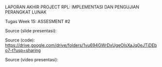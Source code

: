 LAPORAN AKHIR PROJECT RPL: IMPLEMENTASI DAN PENGUJIAN PERANGKAT LUNAK

Tugas Week 15: ASSESMENT #2

Source (slide presentasi):

Source (code): https://drive.google.com/drive/folders/1vu694GWrDxUgeOIsXaJq0eJTiDEbo7-t?usp=sharing

Source (video presentasi):
